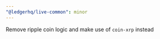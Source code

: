 ```yaml
---
"@ledgerhq/live-common": minor
---
```


Remove ripple coin logic and make use of `coin-xrp` instead
